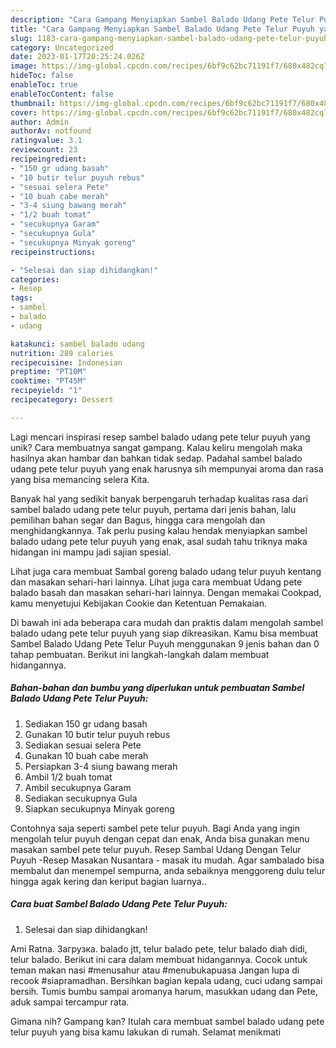 ```yaml
---
description: "Cara Gampang Menyiapkan Sambel Balado Udang Pete Telur Puyuh yang Enak"
title: "Cara Gampang Menyiapkan Sambel Balado Udang Pete Telur Puyuh yang Enak"
slug: 1183-cara-gampang-menyiapkan-sambel-balado-udang-pete-telur-puyuh-yang-enak
category: Uncategorized
date: 2023-01-17T20:25:24.026Z
image: https://img-global.cpcdn.com/recipes/6bf9c62bc71191f7/680x482cq70/sambel-balado-udang-pete-telur-puyuh-foto-resep-utama.jpg
hideToc: false
enableToc: true
enableTocContent: false
thumbnail: https://img-global.cpcdn.com/recipes/6bf9c62bc71191f7/680x482cq70/sambel-balado-udang-pete-telur-puyuh-foto-resep-utama.jpg
cover: https://img-global.cpcdn.com/recipes/6bf9c62bc71191f7/680x482cq70/sambel-balado-udang-pete-telur-puyuh-foto-resep-utama.jpg
author: Admin
authorAv: notfound
ratingvalue: 3.1
reviewcount: 23
recipeingredient:
- "150 gr udang basah"
- "10 butir telur puyuh rebus"
- "sesuai selera Pete"
- "10 buah cabe merah"
- "3-4 siung bawang merah"
- "1/2 buah tomat"
- "secukupnya Garam"
- "secukupnya Gula"
- "secukupnya Minyak goreng"
recipeinstructions:

- "Selesai dan siap dihidangkan!"
categories:
- Resep
tags:
- sambel
- balado
- udang

katakunci: sambel balado udang 
nutrition: 289 calories
recipecuisine: Indonesian
preptime: "PT10M"
cooktime: "PT45M"
recipeyield: "1"
recipecategory: Dessert

---
```





Lagi mencari inspirasi resep sambel balado udang pete telur puyuh yang unik? Cara membuatnya sangat gampang. Kalau keliru mengolah maka hasilnya akan hambar dan bahkan tidak sedap. Padahal sambel balado udang pete telur puyuh yang enak harusnya sih mempunyai aroma dan rasa yang bisa memancing selera Kita.





Banyak hal yang sedikit banyak berpengaruh terhadap kualitas rasa dari sambel balado udang pete telur puyuh, pertama dari jenis bahan, lalu pemilihan bahan segar dan Bagus, hingga cara mengolah dan menghidangkannya. Tak perlu pusing kalau hendak menyiapkan sambel balado udang pete telur puyuh yang enak,      asal sudah tahu triknya maka hidangan ini mampu jadi sajian spesial.














Lihat juga cara membuat Sambal goreng balado udang telur puyuh kentang dan masakan sehari-hari lainnya. Lihat juga cara membuat Udang pete balado basah dan masakan sehari-hari lainnya. Dengan memakai Cookpad, kamu menyetujui Kebijakan Cookie dan Ketentuan Pemakaian.






Di bawah ini ada beberapa cara mudah dan praktis dalam mengolah sambel balado udang pete telur puyuh yang siap dikreasikan. Kamu bisa membuat Sambel Balado Udang Pete Telur Puyuh menggunakan 9 jenis bahan dan 0 tahap pembuatan. Berikut ini langkah-langkah dalam membuat hidangannya.

<!--inarticleads1-->

##### Bahan-bahan dan bumbu yang diperlukan untuk pembuatan Sambel Balado Udang Pete Telur Puyuh:

1. Sediakan 150 gr udang basah
1. Gunakan 10 butir telur puyuh rebus
1. Sediakan sesuai selera Pete
1. Gunakan 10 buah cabe merah
1. Persiapkan 3-4 siung bawang merah
1. Ambil 1/2 buah tomat
1. Ambil secukupnya Garam
1. Sediakan secukupnya Gula
1. Siapkan secukupnya Minyak goreng


Contohnya saja seperti sambel pete telur puyuh. Bagi Anda yang ingin mengolah telur puyuh dengan cepat dan enak, Anda bisa gunakan menu masakan sambel pete telur puyuh. Resep Sambal Udang Dengan Telur Puyuh -Resep Masakan Nusantara - masak itu mudah. Agar sambalado bisa membalut dan menempel sempurna, anda sebaiknya menggoreng dulu telur hingga agak kering dan keriput bagian luarnya.. 

<!--inarticleads2-->

##### Cara buat Sambel Balado Udang Pete Telur Puyuh:


1. Selesai dan siap dihidangkan!

Ami Ratna. Загрузка. balado jtt, telur balado pete, telur balado diah didi, telur balado. Berikut ini cara dalam membuat hidangannya. Cocok untuk teman makan nasi #menusahur atau #menubukapuasa Jangan lupa di recook #siapramadhan. Bersihkan bagian kepala udang, cuci udang sampai bersih. Tumis bumbu sampai aromanya harum, masukkan udang dan Pete, aduk sampai tercampur rata. 

Gimana nih? Gampang kan? Itulah cara membuat sambel balado udang pete telur puyuh yang bisa kamu lakukan di rumah. Selamat menikmati
